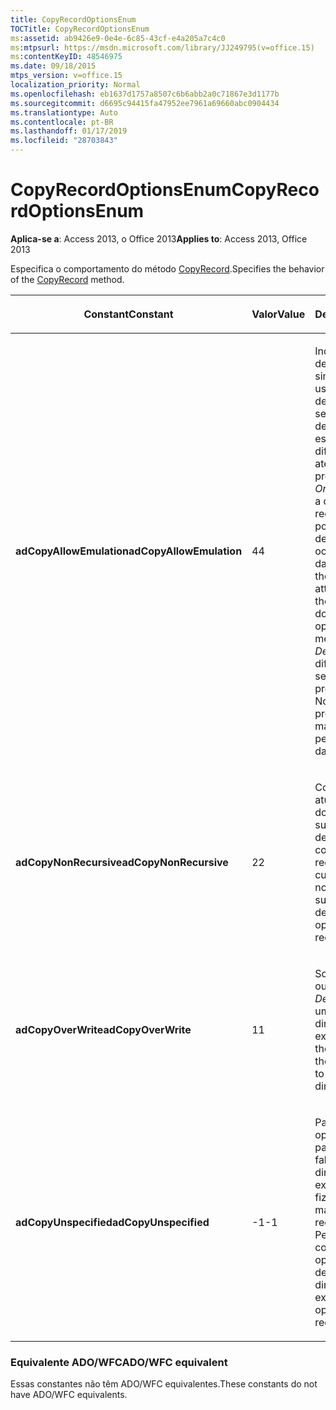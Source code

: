 ```yaml
---
title: CopyRecordOptionsEnum
TOCTitle: CopyRecordOptionsEnum
ms:assetid: ab9426e9-0e4e-6c85-43cf-e4a205a7c4c0
ms:mtpsurl: https://msdn.microsoft.com/library/JJ249795(v=office.15)
ms:contentKeyID: 48546975
ms.date: 09/18/2015
mtps_version: v=office.15
localization_priority: Normal
ms.openlocfilehash: eb1637d1757a8507c6b6abb2a0c71867e3d1177b
ms.sourcegitcommit: d6695c94415fa47952ee7961a69660abc0904434
ms.translationtype: Auto
ms.contentlocale: pt-BR
ms.lasthandoff: 01/17/2019
ms.locfileid: "28703843"
---
```

# <a name="copyrecordoptionsenum"></a><span data-ttu-id="c5296-102">CopyRecordOptionsEnum</span><span class="sxs-lookup"><span data-stu-id="c5296-102">CopyRecordOptionsEnum</span></span>


<span data-ttu-id="c5296-103">**Aplica-se a**: Access 2013, o Office 2013</span><span class="sxs-lookup"><span data-stu-id="c5296-103">**Applies to**: Access 2013, Office 2013</span></span>

<span data-ttu-id="c5296-104">Especifica o comportamento do método [CopyRecord](copyrecord-method-ado.md).</span><span class="sxs-lookup"><span data-stu-id="c5296-104">Specifies the behavior of the [CopyRecord](copyrecord-method-ado.md) method.</span></span>

<table>
<colgroup>
<col style="width: 33%" />
<col style="width: 33%" />
<col style="width: 33%" />
</colgroup>
<thead>
<tr class="header">
<th><p><span data-ttu-id="c5296-105">Constant</span><span class="sxs-lookup"><span data-stu-id="c5296-105">Constant</span></span></p></th>
<th><p><span data-ttu-id="c5296-106">Valor</span><span class="sxs-lookup"><span data-stu-id="c5296-106">Value</span></span></p></th>
<th><p><span data-ttu-id="c5296-107">Descrição</span><span class="sxs-lookup"><span data-stu-id="c5296-107">Description</span></span></p></th>
</tr>
</thead>
<tbody>
<tr class="odd">
<td><p><span data-ttu-id="c5296-108"><strong>adCopyAllowEmulation</strong></span><span class="sxs-lookup"><span data-stu-id="c5296-108"><strong>adCopyAllowEmulation</strong></span></span></p></td>
<td><p><span data-ttu-id="c5296-109">4</span><span class="sxs-lookup"><span data-stu-id="c5296-109">4</span></span></p></td>
<td><p><span data-ttu-id="c5296-p101">Indica que o provedor de <em>Origem</em> tenta simular a cópia usando as operações de download e upload se esse método falhar devido a um <em>Destino</em> estar em um servidor diferente ou se for atendido pro um provedor diferente da <em>Origem</em>. Observe que a diferenciação dos recursos do provedor pode dificulta o desempenho ou ocasionar perda de dados.</span><span class="sxs-lookup"><span data-stu-id="c5296-p101">Indicates that the <em>Source</em> provider attempts to simulate the copy using download and upload operations if this method fails due to <em>Destination</em> being on a different server or is serviced by a different provider than <em>Source</em>. Note that differing provider capabilities may hamper performance or lose data.</span></span></p></td>
</tr>
<tr class="even">
<td><p><span data-ttu-id="c5296-112"><strong>adCopyNonRecursive</strong></span><span class="sxs-lookup"><span data-stu-id="c5296-112"><strong>adCopyNonRecursive</strong></span></span></p></td>
<td><p><span data-ttu-id="c5296-113">2</span><span class="sxs-lookup"><span data-stu-id="c5296-113">2</span></span></p></td>
<td><p><span data-ttu-id="c5296-p102">Copia o diretório atual, mas nenhum dos seus subdiretórios, para o destino. A operação copiar não é recursiva.</span><span class="sxs-lookup"><span data-stu-id="c5296-p102">Copies the current directory, but none of its subdirectories, to the destination. The copy operation is not recursive.</span></span></p></td>
</tr>
<tr class="odd">
<td><p><span data-ttu-id="c5296-116"><strong>adCopyOverWrite</strong></span><span class="sxs-lookup"><span data-stu-id="c5296-116"><strong>adCopyOverWrite</strong></span></span></p></td>
<td><p><span data-ttu-id="c5296-117">1</span><span class="sxs-lookup"><span data-stu-id="c5296-117">1</span></span></p></td>
<td><p><span data-ttu-id="c5296-118">Sobregrava o arquivo ou diretório se o <em>Destino</em> apontar para um arquivo ou diretório existente.</span><span class="sxs-lookup"><span data-stu-id="c5296-118">Overwrites the file or directory if the <em>Destination</em> points to an existing file or directory.</span></span></p></td>
</tr>
<tr class="even">
<td><p><span data-ttu-id="c5296-119"><strong>adCopyUnspecified</strong></span><span class="sxs-lookup"><span data-stu-id="c5296-119"><strong>adCopyUnspecified</strong></span></span></p></td>
<td><p><span data-ttu-id="c5296-120">-1</span><span class="sxs-lookup"><span data-stu-id="c5296-120">-1</span></span></p></td>
<td><p><span data-ttu-id="c5296-p103">Padrão. Executa a operação copiar padrão: A operação falha se o arquivo ou diretório de destino já existir e a operação fizer a cópia de maneira recursiva.</span><span class="sxs-lookup"><span data-stu-id="c5296-p103">Default. Performs the default copy operation: The operation fails if the destination file or directory already exists, and the operation copies recursively.</span></span></p></td>
</tr>
</tbody>
</table>


### <a name="adowfc-equivalent"></a><span data-ttu-id="c5296-123">Equivalente ADO/WFC</span><span class="sxs-lookup"><span data-stu-id="c5296-123">ADO/WFC equivalent</span></span>

<span data-ttu-id="c5296-124">Essas constantes não têm ADO/WFC equivalentes.</span><span class="sxs-lookup"><span data-stu-id="c5296-124">These constants do not have ADO/WFC equivalents.</span></span>

